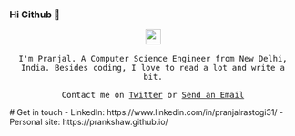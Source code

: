 ### Hi Github 👋

<p align="center">
  <img src="https://user-images.githubusercontent.com/5679180/79618120-0daffb80-80be-11ea-819e-d2b0fa904d07.gif" width="27px">
  <br><br>
  <samp>
I'm Pranjal. A Computer Science Engineer from New Delhi, India. Besides coding, I love to read a lot and write a bit. 
     <br><br>Contact me on <a href="https://twitter.com/mepranjal31">Twitter</a> or <a href="mailto:pranjalrastogi1998@gmail.com">Send an Email</a>
  </samp>
</p>
# Get in touch
- LinkedIn: https://www.linkedin.com/in/pranjalrastogi31/
- Personal site: https://prankshaw.github.io/
<!--
**prankshaw/prankshaw** is a ✨ _special_ ✨ repository because its `README.md` (this file) appears on your GitHub profile.

Here are some ideas to get you started:

- 🔭 I’m currently working on ...
- 🌱 I’m currently learning ...
- 👯 I’m looking to collaborate on ...
- 🤔 I’m looking for help with ...
- 💬 Ask me about ...
- 📫 How to reach me: ...
- 😄 Pronouns: ...
- ⚡ Fun fact: ...
-->

